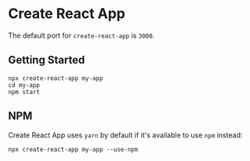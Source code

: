 # Create React App

The default port for `create-react-app` is `3000`.

## Getting Started

    npx create-react-app my-app
    cd my-app
    npm start

## NPM

Create React App uses `yarn` by default if it's available to use `npm` instead:

    npx create-react-app my-app --use-npm
